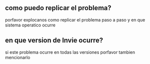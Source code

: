  ## como puedo replicar el problema?
 porfavor explocanos como replicar el problema paso a paso y en que sistema operatico ocurre
 ## en que version de Invie ocurre?
 si este problema ocurre en todas las versiones porfavor tambien mencionarlo 
